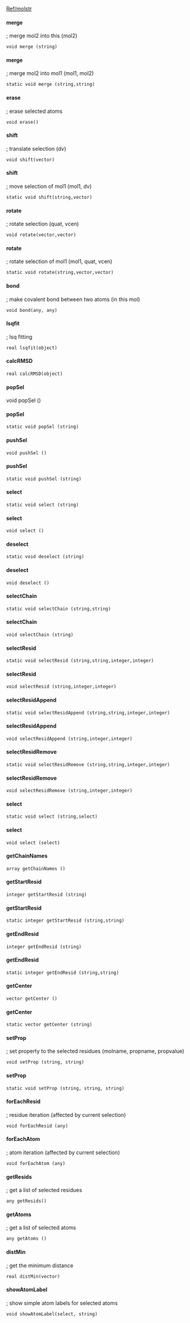 [Ref/molstr](../../../Ref/molstr)

#### merge 
; merge mol2 into this (mol2)
```
void merge (string)
```

#### merge 
; merge mol2 into mol1 (mol1, mol2)
```
static void merge (string,string)
```

#### erase
; erase selected atoms
```
void erase()
```

#### shift 
; translate selection (dv)
```
void shift(vector)
```

#### shift
; move selection of mol1 (mol1, dv)
```
static void shift(string,vector)
```

#### rotate
; rotate selection (quat, vcen)
```
void rotate(vector,vector)
```

#### rotate
; rotate selection of mol1 (mol1, quat, vcen)
```
static void rotate(string,vector,vector)
```

#### bond 
; make covalent bond between two atoms (in this mol)
```
void bond(any, any)
```

#### lsqfit
; lsq fitting
```
real lsqfit(object)
```
#### calcRMSD
```
real calcRMSD(object)
```

#### popSel 
void popSel ()
#### popSel 
```
static void popSel (string)
```
#### pushSel 
```
void pushSel ()
```
#### pushSel 
```
static void pushSel (string)
```

#### select 
```
static void select (string)
```
#### select 
```
void select ()
```

#### deselect 
```
static void deselect (string)
```
#### deselect 
```
void deselect ()
```

#### selectChain 
```
static void selectChain (string,string)
```
#### selectChain 
```
void selectChain (string)
```

#### selectResid 
```
static void selectResid (string,string,integer,integer)
```
#### selectResid 
```
void selectResid (string,integer,integer)
```

#### selectResidAppend 
```
static void selectResidAppend (string,string,integer,integer)
```
#### selectResidAppend 
```
void selectResidAppend (string,integer,integer)
```

#### selectResidRemove 
```
static void selectResidRemove (string,string,integer,integer)
```
#### selectResidRemove 
```
void selectResidRemove (string,integer,integer)
```

#### select 
```
static void select (string,select)
```
#### select 
```
void select (select)
```

#### getChainNames 
```
array getChainNames ()
```
#### getStartResid 
```
integer getStartResid (string)
```
#### getStartResid 
```
static integer getStartResid (string,string)
```
#### getEndResid 
```
integer getEndResid (string)
```
#### getEndResid 
```
static integer getEndResid (string,string)
```

#### getCenter 
```
vector getCenter ()
```
#### getCenter 
```
static vector getCenter (string)
```

#### setProp 
; set property to the selected residues (molname, propname, propvalue)
```
void setProp (string, string)
```
#### setProp 
```
static void setProp (string, string, string)
```

#### forEachResid 
; residue iteration (affected by current selection)
```
void forEachResid (any)
```

#### forEachAtom 
; atom iteration (affected by current selection)
```
void forEachAtom (any)
```

#### getResids
; get a list of selected residues
```
any getResids()
```

#### getAtoms 
; get a list of selected atoms
```
any getAtoms ()
```

#### distMin 
; get the minimum distance
```
real distMin(vector)
```

#### showAtomLabel
; show simple atom labels for selected atoms
```
void showAtomLabel(select, string)
```
